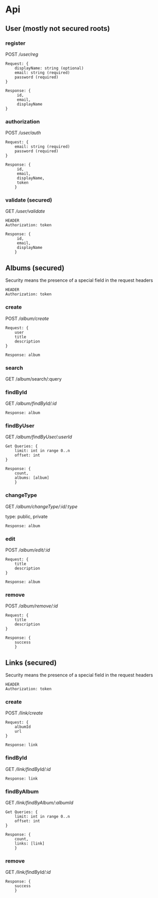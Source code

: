 # Api

## User (mostly not secured roots)
### register
POST _/user/reg_
 
```
Request: {
    displayName: string (optional)
    email: string (required)
    password (required) 
}

Response: {
     id,
     email,
     displayName
}
```
 
 
### authorization 
POST _/user/auth_

```
Request: {
    email: string (required)
    password (required) 
}

Response: {
     id,
     email,
     displayName,
     token
    }
```

### validate (secured)
GET _/user/validate_

```
HEADER
Authorization: token

Response: {
     id,
     email,
     displayName
    }
```

## Albums (secured)

Security means the presence of a special field in the request headers

```
HEADER
Authorization: token
```

### create
POST _/album/create_
 
```
Request: {
    user
    title
    description
}

Response: album
```

### search
GET /album/search/:query
 
 
### findById 
GET _/album/findById/:id_

```
Response: album
```

### findByUser
GET _/album/findByUser/:userId_

```
Get Queries: {
    limit: int in range 0..n
    offset: int
}

Response: {
    count,
    albums: [album]
    }
```


### changeType
GET _/album/changeType/:id/:type_

type: public, private

```
Response: album
```


### edit
POST _/album/edit/:id_

```
Request: {
    title
    description
}

Response: album
```

### remove
POST _/album/remove/:id_

```
Request: {
    title
    description
}

Response: {
    success
    }
```

## Links (secured)

Security means the presence of a special field in the request headers

```
HEADER
Authorization: token
```

### create
POST _/link/create_
 
```
Request: {
    albumId
    url
}

Response: link
```
 
 
### findById 
GET _/link/findById/:id_

```
Response: link
```

### findByAlbum
GET _/link/findByAlbum/:albumId_

```
Get Queries: {
    limit: int in range 0..n
    offset: int
}

Response: {
    count,
    links: [link]
    }
```

### remove 
GET _/link/findById/:id_

```
Response: {
    success
    }
```
